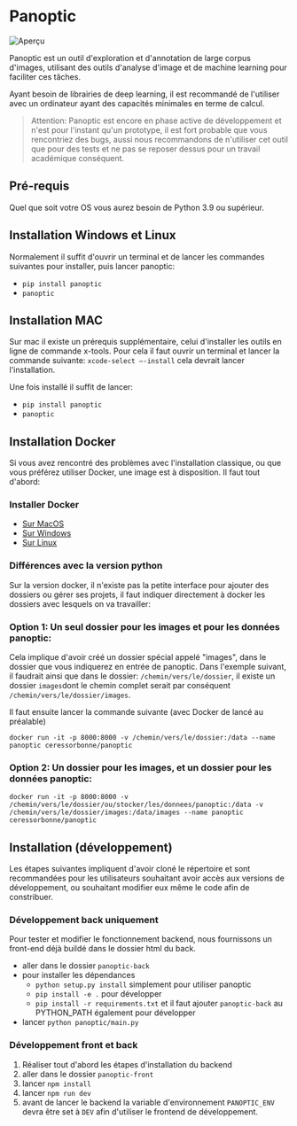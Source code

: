 # Panoptic

![Aperçu](https://github.com/CERES-Sorbonne/Panoptic/assets/10096711/8e6389c7-ee80-4e0f-95d8-790602bd028e)

Panoptic est un outil d'exploration et d'annotation de large corpus d'images, utilisant des outils d'analyse d'image et de machine learning pour faciliter ces tâches. 

Ayant besoin de librairies de deep learning, il est recommandé de l'utiliser avec un ordinateur ayant des capacités minimales en terme de calcul.

> Attention: Panoptic est encore en phase active de développement et n'est pour l'instant qu'un prototype, il est fort probable que vous rencontriez des bugs, aussi nous recommandons de n'utiliser cet outil que pour des tests et ne pas se reposer dessus pour un travail académique conséquent. 

## Pré-requis
Quel que soit votre OS vous aurez besoin de Python 3.9 ou supérieur. 

## Installation Windows et Linux

Normalement il suffit d'ouvrir un terminal et de lancer les commandes suivantes pour installer, puis lancer panoptic:

- `pip install panoptic`
- `panoptic`

## Installation MAC 

Sur mac il existe un prérequis supplémentaire, celui d'installer les outils en ligne de commande x-tools. 
Pour cela il faut ouvrir un terminal et lancer la commande suivante:
`xcode-select –-install` cela devrait lancer l'installation.

Une fois installé il suffit de lancer:

- `pip install panoptic`
- `panoptic`


## Installation Docker

Si vous avez rencontré des problèmes avec l'installation classique, ou que vous préférez utiliser Docker, une image est à disposition. Il faut tout d'abord:

### Installer Docker
- [Sur MacOS](https://docs.docker.com/desktop/install/mac-install/)
- [Sur Windows](https://docs.docker.com/desktop/install/windows-install/)
- [Sur Linux](https://docs.docker.com/desktop/install/linux-install/)

### Différences avec la version python

Sur la version docker, il n'existe pas la petite interface pour ajouter des dossiers ou gérer ses projets, il faut indiquer directement à docker les dossiers avec lesquels on va travailler:

### Option 1: Un seul dossier pour les images et pour les données panoptic:

Cela implique d'avoir créé un dossier spécial appelé "images", dans le dossier que vous indiquerez en entrée de panoptic. Dans l'exemple suivant, il faudrait ainsi que dans le dossier: `/chemin/vers/le/dossier`, il existe un dossier `images`dont le chemin complet serait par conséquent `/chemin/vers/le/dossier/images`.

Il faut ensuite lancer la commande suivante (avec Docker de lancé au préalable)

`docker run -it -p 8000:8000 -v /chemin/vers/le/dossier:/data --name panoptic ceressorbonne/panoptic`

### Option 2: Un dossier pour les images, et un dossier pour les données panoptic:

`docker run -it -p 8000:8000 -v /chemin/vers/le/dossier/ou/stocker/les/donnees/panoptic:/data -v /chemin/vers/le/dossier/images:/data/images --name panoptic ceressorbonne/panoptic`

## Installation (développement)

Les étapes suivantes impliquent d'avoir cloné le répertoire et sont recommandées pour les utilisateurs souhaitant avoir accès aux versions de développement, ou souhaitant modifier eux même le code afin de constribuer.

### Développement back uniquement

Pour tester et modifier le fonctionnement backend, nous fournissons un front-end déjà buildé dans le dossier html du back.
* aller dans le dossier `panoptic-back`
* pour installer les dépendances
    - `python setup.py install` simplement pour utiliser panoptic
    - `pip install -e .` pour développer
    - `pip install -r requirements.txt` et il faut ajouter `panoptic-back` au PYTHON_PATH également pour développer
* lancer `python panoptic/main.py`


### Développement front et back

1. Réaliser tout d'abord les étapes d'installation du backend
2. aller dans le dossier `panoptic-front`
3. lancer `npm install`
4. lancer `npm run dev`
5. avant de lancer le backend la variable d'environnement `PANOPTIC_ENV` devra être set à `DEV` afin d'utiliser le frontend de développement.
